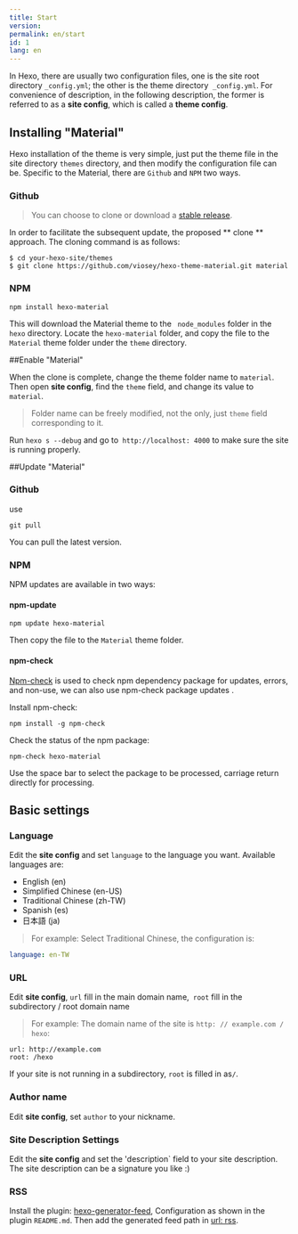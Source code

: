 ```yaml
---
title: Start
version:
permalink: en/start
id: 1
lang: en
---
```

In Hexo, there are usually two configuration files, one is the site root directory `_config.yml`; the other is the theme directory` _config.yml`. For convenience of description, in the following description, the former is referred to as a **site config**, which is called a **theme config**.

## Installing "Material"

Hexo installation of the theme is very simple, just put the theme file in the site directory `themes` directory, and then modify the configuration file can be.
Specific to the Material, there are `Github` and `NPM` two ways.

### Github
> You can choose to clone or download a [stable release](https://github.com/viosey/hexo-theme-material/releases).

In order to facilitate the subsequent update, the proposed ** clone ** approach. The cloning command is as follows:

```Shell
$ cd your-hexo-site/themes
$ git clone https://github.com/viosey/hexo-theme-material.git material
```

### NPM

```
npm install hexo-material
```

This will download the Material theme to the `` node_modules`` folder in the `hexo` directory.
Locate the `hexo-material` folder, and copy the file to the `Material` theme folder under the `theme` directory.


##Enable "Material"

When the clone is complete, change the theme folder name to `material`.
Then open **site config**, find the `theme` field, and change its value to` material`.
> Folder name can be freely modified, not the only, just `theme` field corresponding to it.

Run `hexo s --debug` and go to` http://localhost: 4000` to make sure the site is running properly.


##Update "Material"

### Github

use
```
git pull
```

You can pull the latest version.

### NPM

NPM updates are available in two ways:

#### npm-update

```
npm update hexo-material
```

Then copy the file to the `Material` theme folder.

#### npm-check
[Npm-check](https://www.npmjs.com/package/npm-check) is used to check npm dependency package for updates, errors, and non-use, we can also use npm-check package updates .

Install npm-check:

```
npm install -g npm-check
```

Check the status of the npm package:

```
npm-check hexo-material
```
Use the space bar to select the package to be processed, carriage return directly for processing.


## Basic settings

### Language

Edit the **site config** and set `language` to the language you want.
Available languages ​​are:

- English (en)
- Simplified Chinese (en-US)
- Traditional Chinese (zh-TW)
- Spanish (es)
- 日本語 (ja)


> For example: Select Traditional Chinese, the configuration is:
>
```yml
language: en-TW
```

### URL

Edit **site config**, `url` fill in the main domain name,` root` fill in the subdirectory / root domain name

> For example: The domain name of the site is `http: // example.com / hexo`:
>
```Yml
url: http://example.com
root: /hexo
```

If your site is not running in a subdirectory, `root` is filled in as` / `.

### Author name

Edit **site config**, set `author` to your nickname.


### Site Description Settings

Edit the **site config** and set the 'description` field to your site description. The site description can be a signature you like :)

### RSS

Install the plugin: [hexo-generator-feed](https://github.com/hexojs/hexo-generator-feed), Configuration as shown in the plugin `README.md`.
Then add the generated feed path in [url: rss](/en/intro/#url).